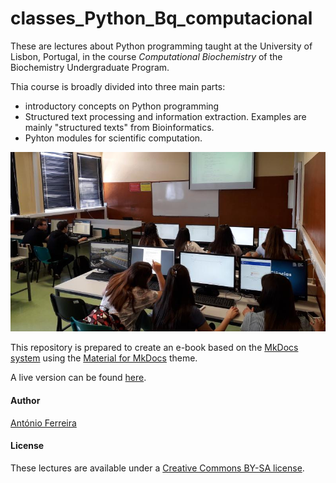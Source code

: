 ﻿# classes_Python_Bq_computacional

These are lectures about Python programming taught at the University of Lisbon, Portugal, in the course _Computational Biochemistry_ of the Biochemistry Undergraduate Program.

Thia course is broadly divided into three main parts:

- introductory concepts on Python programming
- Structured text processing and information extraction. Examples are mainly "structured texts" from Bioinformatics.
- Pyhton modules for scientific computation.

![class](https://github.com/aeferreira/classes_Python_Bq_computacional/blob/master/docs/images/class.jpg)

This repository is prepared to create an e-book based
on the [MkDocs system](https://www.mkdocs.org/) using the
[Material for MkDocs](https://squidfunk.github.io/mkdocs-material/) theme.

A live version can be found [here](http://aeferreira.github.io/classes_Python_Bq_computacional/).

#### Author

[António Ferreira](http://webpages.fc.ul.pt/~aeferreira/) 

#### License

These lectures are available under a [Creative Commons BY-SA license](http://creativecommons.org/licenses/by-sa/3.0/).

